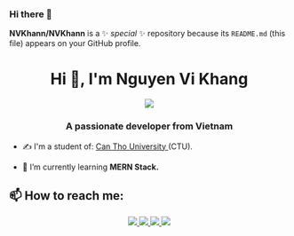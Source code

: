 ### Hi there 👋

**NVKhann/NVKhann** is a ✨ _special_ ✨ repository because its `README.md` (this file) appears on your GitHub profile.

<h1 align="center">Hi 👋, I'm Nguyen Vi Khang</h1>
<p align="center"><img src="https://img.icons8.com/color/48/000000/vietnam-circular.png"/></p>
<h3 align="center">A passionate developer from Vietnam </h3>

- ✍ I'm a student of: [Can Tho University ](https://ctu.edu.vn) (CTU).

- 🌱 I’m currently learning **MERN Stack.**


## 📫 How to reach me:
<p align="center">
  <a href="https://linkedin.com" target="_blank">
    <img src="https://img.icons8.com/fluent/48/000000/linkedin.png"/>
  </a>
  <a href="https://www.facebook.com" alt="Facebook">
    <img src="https://img.icons8.com/fluent/48/000000/facebook-new.png" target="_blank" />
  </a> 
  <a href="https://github.com" alt="Github">
    <img src="https://img.icons8.com/fluent/48/000000/github.png"/>
  </a> 
  <a href="https://www.youtube.com" alt="Youtube channel" target="_blank" >
    <img src="https://img.icons8.com/fluent/48/000000/youtube-play.png"/>
  </a>
</p>

